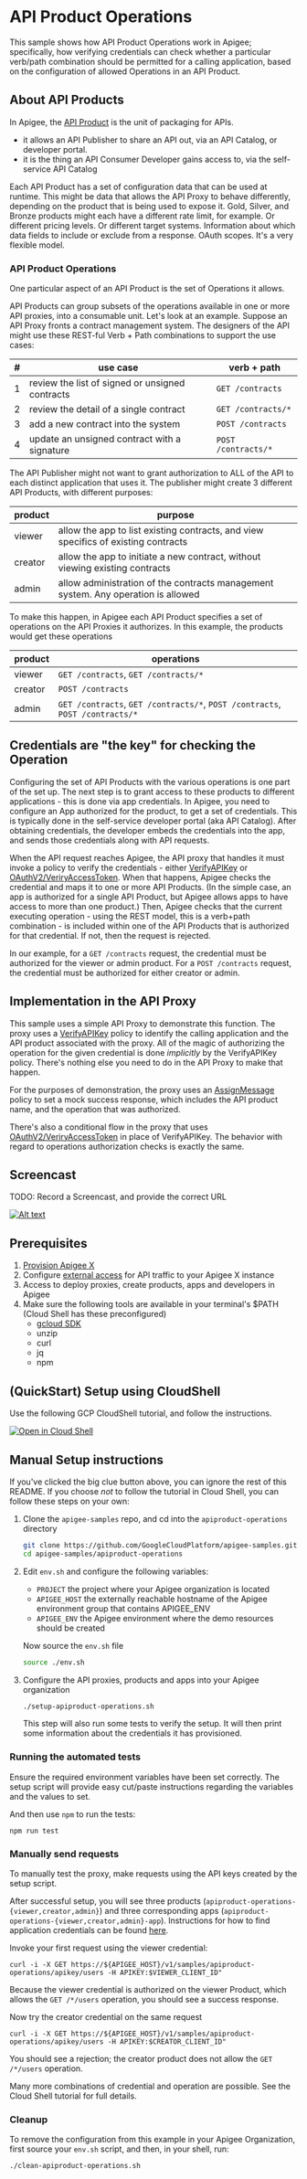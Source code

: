 # API Product Operations

This sample shows how API Product Operations work in Apigee; specifically, how
verifying credentials can check whether a particular verb/path combination
should be permitted for a calling application, based on the configuration of
allowed Operations in an API Product.

## About API Products

In Apigee, the [API Product](https://cloud.google.com/apigee/docs/api-platform/publish/what-api-product)
is the unit of packaging for APIs.
- it allows an API Publisher to share an API out, via an API Catalog, or developer portal.
- it is the thing an API Consumer Developer gains access to, via the self-service API Catalog

Each API Product has a set of configuration data that can be used at runtime.
This might be data that allows the API Proxy to behave differently, depending on
the product that is being used to expose it. Gold, Silver, and Bronze products
might each have a different rate limit, for example. Or different pricing
levels. Or different target systems. Information about which data fields to include or
exclude from a response. OAuth scopes. It's a very flexible model.

### API Product Operations

One particular aspect of an API Product is the set of Operations it allows.

API Products can group subsets of the operations available in one or more API
proxies, into a consumable unit. Let's look at an example. Suppose an API Proxy
fronts a contract management system. The designers of the API might use these
REST-ful Verb + Path combinations to support the use cases:

|  # | use case                                             | verb + path       |
| -- | ---------------------------------------------------- | ----------------- |
|  1 | review the list of signed or unsigned contracts      | `GET /contracts`    |
|  2 | review the detail of a single contract               | `GET /contracts/*`  |
|  3 | add a new contract into the system                   | `POST /contracts`   |
|  4 | update an unsigned contract with a signature         | `POST /contracts/*` |

The API Publisher might not want to grant authorization to ALL of the API to
each distinct application that uses it.  The publisher might create 3 different
API Products, with different purposes:

| product | purpose                                                                            |
| ------- | ---------------------------------------------------------------------------------- |
| viewer  | allow the app to list existing contracts, and view specifics of existing contracts |
| creator | allow the app to initiate a new contract, without viewing existing contracts       |
| admin   | allow administration of the contracts management system. Any operation is allowed  |

To make this happen, in Apigee each API Product specifies a set of operations on
the API Proxies it authorizes.  In this example, the products would get these
operations

| product | operations                                                                   |
| ------- | ---------------------------------------------------------------------------- |
| viewer  | `GET /contracts`, `GET /contracts/*`                                         |
| creator | `POST /contracts`                                                            |
| admin   | `GET /contracts`, `GET /contracts/*`, `POST /contracts`, `POST /contracts/*` |


## Credentials are "the key" for checking the Operation

Configuring the set of API Products with the various operations is one part of
the set up.  The next step is to grant access to these products to different
applications - this is done via app credentials. In Apigee, you need to
configure an App authorized for the product, to get a set of credentials.  This
is typically done in the self-service developer portal (aka API Catalog). After
obtaining credentials, the developer embeds the credentials into the app, and
sends those credentials along with API requests.

When the API request reaches Apigee, the API proxy that handles it must invoke a
policy to verify the credentials - either
[VerifyAPIKey](https://cloud.google.com/apigee/docs/api-platform/reference/policies/verify-api-key-policy)
or
[OAuthV2/VeriryAccessToken](https://cloud.google.com/apigee/docs/api-platform/reference/policies/oauthv2-policy#verifyaccesstoken). When
that happens, Apigee checks the credential and maps it to one or more API
Products. (In the simple case, an app is authorized for a single API Product,
but Apigee allows apps to have access to more than one product.)  Then, Apigee
checks that the current executing operation - using the REST model, this is a
verb+path combination - is included within one of the API Products that is
authorized for that credential. If not, then the request is rejected.

In our example, for a `GET /contracts` request, the credential must be authorized
for the viewer or admin product. For a `POST /contracts` request, the credential
must be authorized for either creator or admin.

## Implementation in the API Proxy

This sample uses a simple API Proxy to demonstrate this function. The proxy uses
a
[VerifyAPIKey](https://cloud.google.com/apigee/docs/api-platform/reference/policies/verify-api-key-policy)
policy to identify the calling application and the API product associated with
the proxy. All of the magic of authorizing the operation for the given
credential is done _implicitly_ by the VerifyAPIKey policy. There's nothing else
you need to do in the API Proxy to make that happen.

For the purposes of demonstration, the proxy uses an
[AssignMessage](https://cloud.google.com/apigee/docs/api-platform/reference/policies/assign-message-policy)
policy to set a mock success response, which includes the API product name, and
the operation that was authorized.

There's also a conditional flow in the proxy that uses [OAuthV2/VeriryAccessToken](https://cloud.google.com/apigee/docs/api-platform/reference/policies/oauthv2-policy#verifyaccesstoken) in place of VerifyAPIKey.
The behavior with regard to operations authorization checks is exactly the same.


## Screencast

TODO: Record a Screencast, and provide the correct URL

[![Alt text](https://img.youtube.com/vi/ep7h_tGHtiw/0.jpg)](https://www.youtube.com/watch?v=ep7h_tGHtiw)

## Prerequisites

1. [Provision Apigee X](https://cloud.google.com/apigee/docs/api-platform/get-started/provisioning-intro)
2. Configure [external access](https://cloud.google.com/apigee/docs/api-platform/get-started/configure-routing#external-access) for API traffic to your Apigee X instance
3. Access to deploy proxies, create products, apps and developers in Apigee
4. Make sure the following tools are available in your terminal's $PATH (Cloud Shell has these preconfigured)
    * [gcloud SDK](https://cloud.google.com/sdk/docs/install)
    * unzip
    * curl
    * jq
    * npm

## (QuickStart) Setup using CloudShell

Use the following GCP CloudShell tutorial, and follow the instructions.

[![Open in Cloud Shell](https://gstatic.com/cloudssh/images/open-btn.png)](https://ssh.cloud.google.com/cloudshell/open?cloudshell_git_repo=https://github.com/DinoChiesa/apigee-samples&cloudshell_git_branch=main&cloudshell_workspace=.&cloudshell_tutorial=apiproduct-operations/docs/cloudshell-tutorial.md)

## Manual Setup instructions

If you've clicked the big clue button above, you can ignore the rest of this README.
If you choose _not_ to follow the tutorial in Cloud Shell, you can follow these steps on your own:

1. Clone the `apigee-samples` repo, and cd into the `apiproduct-operations` directory

   ```bash
   git clone https://github.com/GoogleCloudPlatform/apigee-samples.git
   cd apigee-samples/apiproduct-operations
   ```

2. Edit `env.sh` and configure the following variables:

   * `PROJECT` the project where your Apigee organization is located
   * `APIGEE_HOST` the externally reachable hostname of the Apigee environment group that contains APIGEE_ENV
   * `APIGEE_ENV` the Apigee environment where the demo resources should be created

   Now source the `env.sh` file

   ```bash
   source ./env.sh
   ```

3. Configure the API proxies, products and apps into your Apigee organization

   ```bash
   ./setup-apiproduct-operations.sh
   ```

   This step will also run some tests to verify the setup.
   It will then print some information about the credentials it has provisioned.


### Running the automated tests

Ensure the required environment variables have been set correctly. The setup
script will provide easy cut/paste instructions regarding the variables and the values to set.

And then use `npm` to run the tests:
```
npm run test
```

### Manually send requests

To manually test the proxy, make requests using the API keys created by the setup script.

After successful setup, you will see three products (`apiproduct-operations-{viewer,creator,admin}`) and three
corresponding apps  (`apiproduct-operations-{viewer,creator,admin}-app`). Instructions for how to find
application credentials can be found [here](https://cloud.google.com/apigee/docs/api-platform/publish/creating-apps-surface-your-api#view-api-key).

Invoke your first request using the viewer credential:
```
curl -i -X GET https://${APIGEE_HOST}/v1/samples/apiproduct-operations/apikey/users -H APIKEY:$VIEWER_CLIENT_ID"
```

Because the viewer credential is authorized on the viewer Product, which allows
the `GET /*/users` operation, you should see a success response.

Now try the creator credential on the same request
```
curl -i -X GET https://${APIGEE_HOST}/v1/samples/apiproduct-operations/apikey/users -H APIKEY:$CREATOR_CLIENT_ID"
```

You should see a rejection; the creator product does not allow the `GET /*/users` operation.

Many more combinations of credential and operation are possible. See the Cloud Shell tutorial for full details.

### Cleanup

To remove the configuration from this example in your Apigee Organization, first
source your `env.sh` script, and then, in your shell, run:

```bash
./clean-apiproduct-operations.sh
```
